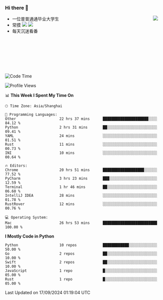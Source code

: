 ### Hi there 👋


<a href="https://github.com/yanlc39">
  <img align="right" src="https://github-readme-stats.vercel.app/api?username=yanlc39&show_icons=true&hide_border=true&icon_color=586069&title_color=a0a9af">
</a>

- 一位普普通通毕业大学生
- 常摸 ![](https://img.shields.io/badge/-Python-3e74a2?style=flat-square&logo=Python&logoColor=fff) ![](https://img.shields.io/badge/-C%2B%2B-brightgreen?style=flat-square)
- 每天沉迷看番



<br><br><br><br><br><br>


<!--START_SECTION:waka-->
![Code Time](http://img.shields.io/badge/Code%20Time-345%20hrs%2034%20mins-blue)

![Profile Views](http://img.shields.io/badge/Profile%20Views-0-blue)

📊 **This Week I Spent My Time On** 

```text
🕑︎ Time Zone: Asia/Shanghai

💬 Programming Languages: 
Other                    22 hrs 37 mins      █████████████████████░░░░   84.12 % 
Python                   2 hrs 31 mins       ██░░░░░░░░░░░░░░░░░░░░░░░   09.41 % 
YAML                     24 mins             ░░░░░░░░░░░░░░░░░░░░░░░░░   01.51 % 
Rust                     11 mins             ░░░░░░░░░░░░░░░░░░░░░░░░░   00.73 % 
INI                      10 mins             ░░░░░░░░░░░░░░░░░░░░░░░░░   00.64 % 

🔥 Editors: 
Chrome                   20 hrs 51 mins      ███████████████████░░░░░░   77.52 % 
PyCharm                  3 hrs 23 mins       ███░░░░░░░░░░░░░░░░░░░░░░   12.59 % 
Terminal                 1 hr 46 mins        ██░░░░░░░░░░░░░░░░░░░░░░░   06.60 % 
IntelliJ IDEA            28 mins             ░░░░░░░░░░░░░░░░░░░░░░░░░   01.78 % 
RustRover                12 mins             ░░░░░░░░░░░░░░░░░░░░░░░░░   00.76 % 

💻 Operating System: 
Mac                      26 hrs 53 mins      █████████████████████████   100.00 % 
```

**I Mostly Code in Python** 

```text
Python                   10 repos            ████████████░░░░░░░░░░░░░   50.00 % 
Go                       2 repos             ██░░░░░░░░░░░░░░░░░░░░░░░   10.00 % 
Swift                    2 repos             ██░░░░░░░░░░░░░░░░░░░░░░░   10.00 % 
JavaScript               1 repo              █░░░░░░░░░░░░░░░░░░░░░░░░   05.00 % 
Rust                     1 repo              █░░░░░░░░░░░░░░░░░░░░░░░░   05.00 % 
```




 Last Updated on 17/09/2024 01:19:04 UTC
<!--END_SECTION:waka-->
